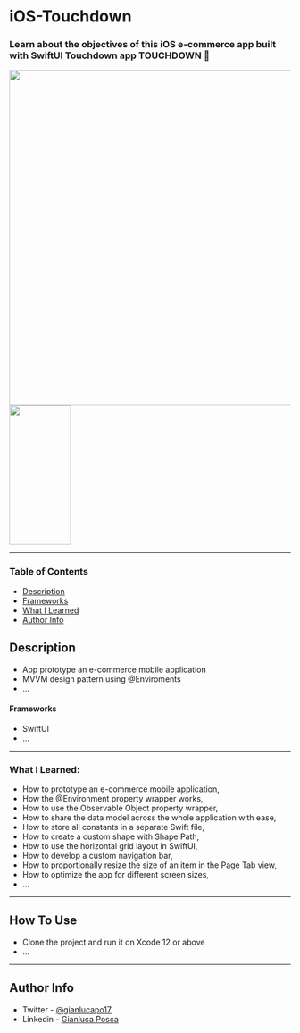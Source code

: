 # iOS-Touchdown

### Learn about the objectives of this iOS e-commerce app built with SwiftUI Touchdown app TOUCHDOWN 🏈

<div>
<img align=center width="600" src="https://user-images.githubusercontent.com/16993073/166230560-296d6581-850f-451a-86f0-148e1a3590d2.png"> <img align=center width="110" height="250" src="https://user-images.githubusercontent.com/16993073/166230554-4d4b2b96-2e81-4f4a-850d-fc757f123100.gif">
<div>

---

### Table of Contents

- [Description](#description)
- [Frameworks](#frameworks)
- [What I Learned](#what-i-learned)
- [Author Info](#author-info)

## Description

- App prototype an e-commerce mobile application
- MVVM design pattern using @Enviroments
- ...

#### Frameworks

- SwiftUI
- ...

---
### What I Learned:

- How to prototype an e-commerce mobile application,
- How the @Environment property wrapper works,
- How to use the Observable Object property wrapper,
- How to share the data model across the whole application with ease,
- How to store all constants in a separate Swift file,
- How to create a custom shape with Shape Path,
- How to use the horizontal grid layout in SwiftUI,
- How to develop a custom navigation bar,
- How to proportionally resize the size of an item in the Page Tab view,
- How to optimize the app for different screen sizes,
- ...

---

## How To Use

- Clone the project and run it on Xcode 12 or above
- ...
  
---

## Author Info

- Twitter - [@gianlucapo17](https://twitter.com/gianlucapo17)
- Linkedin - [Gianluca Posca](https://www.linkedin.com/in/gianluca-posca-233868123)

